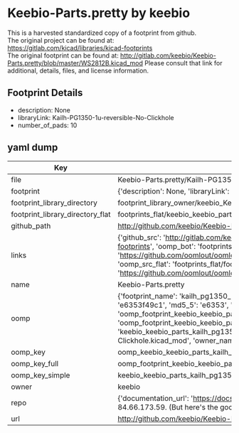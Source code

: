 # Keebio-Parts.pretty by keebio  
This is a harvested standardized copy of a footprint from github.  
The original project can be found at:  
https://gitlab.com/kicad/libraries/kicad-footprints  
The original footprint can be found at:
http://gitlab.com/keebio/Keebio-Parts.pretty/blob/master/WS2812B.kicad_mod
Please consult that link for additional, details, files, and license information.  
## Footprint Details
* description: None  
* libraryLink: Kailh-PG1350-1u-reversible-No-Clickhole  
* number_of_pads: 10  
## yaml dump  
| Key | Value |  
| --- | --- |  
| file | Keebio-Parts.pretty/Kailh-PG1350-1u-reversible-No-Clickhole.kicad_mod |  
| footprint | {'description': None, 'libraryLink': 'Kailh-PG1350-1u-reversible-No-Clickhole', 'number_of_pads': 10} |  
| footprint_library_directory | footprint_library_owner/keebio_Keebio-Parts.pretty |  
| footprint_library_directory_flat | footprints_flat/keebio_keebio_parts_kailh_pg1350_1u_reversible_no_clickhole/working |  
| github_path | http://github.com/keebio/Keebio-Parts.pretty/blob/master/Kailh-PG1350-1u-reversible-No-Clickhole.kicad_mod |  
| links | {'github_src': 'http://gitlab.com/keebio/Keebio-Parts.pretty/blob/master/WS2812B.kicad_mod', 'github_src_repo': 'https://gitlab.com/kicad/libraries/kicad-footprints', 'oomp_bot': 'footprints/keebio_keebio_parts_kailh_pg1350_1u_reversible_no_clickhole/working', 'oomp_bot_github': 'https://github.com/oomlout/oomlout_oomp_footprint_bot/tree/main/footprints/keebio_keebio_parts_kailh_pg1350_1u_reversible_no_clickhole/working', 'oomp_src_flat': 'footprints_flat/footprints_flat/keebio_keebio_parts_kailh_pg1350_1u_reversible_no_clickhole/working', 'oomp_src_flat_github': 'https://github.com/oomlout/oomlout_oomp_footprint_src/tree/main/footprints_flat/keebio_keebio_parts_kailh_pg1350_1u_reversible_no_clickhole/working'} |  
| name | Keebio-Parts.pretty |  
| oomp | {'footprint_name': 'kailh_pg1350_1u_reversible_no_clickhole', 'library_name': 'keebio_parts', 'md5': 'e6353f49c1a25bbcdef4f51a1c005e59', 'md5_10': 'e6353f49c1', 'md5_5': 'e6353', 'md5_6': 'e6353f', 'oomp_key': 'oomp_keebio_keebio_parts_kailh_pg1350_1u_reversible_no_clickhole', 'oomp_key_extra': 'oomp_footprint_keebio_keebio_parts_kailh_pg1350_1u_reversible_no_clickhole', 'oomp_key_full': 'oomp_footprint_keebio_keebio_parts_kailh_pg1350_1u_reversible_no_clickhole_e6353f', 'oomp_key_simple': 'keebio_keebio_parts_kailh_pg1350_1u_reversible_no_clickhole', 'original_filename': 'Keebio-Parts.pretty/Kailh-PG1350-1u-reversible-No-Clickhole.kicad_mod', 'owner_name': 'keebio'} |  
| oomp_key | oomp_keebio_keebio_parts_kailh_pg1350_1u_reversible_no_clickhole |  
| oomp_key_full | oomp_footprint_keebio_keebio_parts_kailh_pg1350_1u_reversible_no_clickhole |  
| oomp_key_simple | keebio_keebio_parts_kailh_pg1350_1u_reversible_no_clickhole |  
| owner | keebio |  
| repo | {'documentation_url': 'https://docs.github.com/rest/overview/resources-in-the-rest-api#rate-limiting', 'message': "API rate limit exceeded for 84.66.173.59. (But here's the good news: Authenticated requests get a higher rate limit. Check out the documentation for more details.)"} |  
| url | http://github.com/keebio/Keebio-Parts.pretty |  

